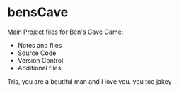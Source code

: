 # bensCave
Main Project files for Ben's Cave Game:
- Notes and files
- Source Code
- Version Control
- Additional files


Tris, you are a beutiful man and I love you. you too jakey

